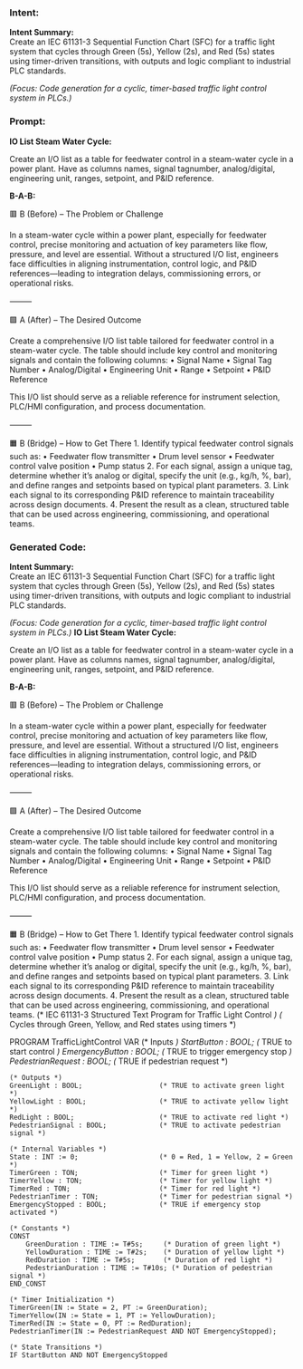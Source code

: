 ### Intent:
**Intent Summary:**  
Create an IEC 61131-3 Sequential Function Chart (SFC) for a traffic light system that cycles through Green (5s), Yellow (2s), and Red (5s) states using timer-driven transitions, with outputs and logic compliant to industrial PLC standards.  

*(Focus: Code generation for a cyclic, timer-based traffic light control system in PLCs.)*

### Prompt:
**IO List Steam Water Cycle:**

Create an I/O list as a table for feedwater control in a steam-water cycle in a power plant. Have as columns names, signal tagnumber, analog/digital, engineering unit, ranges, setpoint, and P&ID reference.

**B-A-B:**

🟥 B (Before) – The Problem or Challenge

In a steam-water cycle within a power plant, especially for feedwater control, precise monitoring and actuation of key parameters like flow, pressure, and level are essential. Without a structured I/O list, engineers face difficulties in aligning instrumentation, control logic, and P&ID references—leading to integration delays, commissioning errors, or operational risks.

⸻

🟩 A (After) – The Desired Outcome

Create a comprehensive I/O list table tailored for feedwater control in a steam-water cycle. The table should include key control and monitoring signals and contain the following columns:
	•	Signal Name
	•	Signal Tag Number
	•	Analog/Digital
	•	Engineering Unit
	•	Range
	•	Setpoint
	•	P&ID Reference

This I/O list should serve as a reliable reference for instrument selection, PLC/HMI configuration, and process documentation.

⸻

🟧 B (Bridge) – How to Get There
	1.	Identify typical feedwater control signals such as:
	•	Feedwater flow transmitter
	•	Drum level sensor
	•	Feedwater control valve position
	•	Pump status
	2.	For each signal, assign a unique tag, determine whether it’s analog or digital, specify the unit (e.g., kg/h, %, bar), and define ranges and setpoints based on typical plant parameters.
	3.	Link each signal to its corresponding P&ID reference to maintain traceability across design documents.
	4.	Present the result as a clean, structured table that can be used across engineering, commissioning, and operational teams.

### Generated Code:
**Intent Summary:**  
Create an IEC 61131-3 Sequential Function Chart (SFC) for a traffic light system that cycles through Green (5s), Yellow (2s), and Red (5s) states using timer-driven transitions, with outputs and logic compliant to industrial PLC standards.  

*(Focus: Code generation for a cyclic, timer-based traffic light control system in PLCs.)*
**IO List Steam Water Cycle:**

Create an I/O list as a table for feedwater control in a steam-water cycle in a power plant. Have as columns names, signal tagnumber, analog/digital, engineering unit, ranges, setpoint, and P&ID reference.

**B-A-B:**

🟥 B (Before) – The Problem or Challenge

In a steam-water cycle within a power plant, especially for feedwater control, precise monitoring and actuation of key parameters like flow, pressure, and level are essential. Without a structured I/O list, engineers face difficulties in aligning instrumentation, control logic, and P&ID references—leading to integration delays, commissioning errors, or operational risks.

⸻

🟩 A (After) – The Desired Outcome

Create a comprehensive I/O list table tailored for feedwater control in a steam-water cycle. The table should include key control and monitoring signals and contain the following columns:
	•	Signal Name
	•	Signal Tag Number
	•	Analog/Digital
	•	Engineering Unit
	•	Range
	•	Setpoint
	•	P&ID Reference

This I/O list should serve as a reliable reference for instrument selection, PLC/HMI configuration, and process documentation.

⸻

🟧 B (Bridge) – How to Get There
	1.	Identify typical feedwater control signals such as:
	•	Feedwater flow transmitter
	•	Drum level sensor
	•	Feedwater control valve position
	•	Pump status
	2.	For each signal, assign a unique tag, determine whether it’s analog or digital, specify the unit (e.g., kg/h, %, bar), and define ranges and setpoints based on typical plant parameters.
	3.	Link each signal to its corresponding P&ID reference to maintain traceability across design documents.
	4.	Present the result as a clean, structured table that can be used across engineering, commissioning, and operational teams.
(* IEC 61131-3 Structured Text Program for Traffic Light Control *)
(* Cycles through Green, Yellow, and Red states using timers *)

PROGRAM TrafficLightControl
VAR
    (* Inputs *)
    StartButton : BOOL;                  (* TRUE to start control *)
    EmergencyButton : BOOL;              (* TRUE to trigger emergency stop *)
    PedestrianRequest : BOOL;            (* TRUE if pedestrian request *)

    (* Outputs *)
    GreenLight : BOOL;                   (* TRUE to activate green light *)
    YellowLight : BOOL;                  (* TRUE to activate yellow light *)
    RedLight : BOOL;                     (* TRUE to activate red light *)
    PedestrianSignal : BOOL;             (* TRUE to activate pedestrian signal *)

    (* Internal Variables *)
    State : INT := 0;                    (* 0 = Red, 1 = Yellow, 2 = Green *)
    TimerGreen : TON;                    (* Timer for green light *)
    TimerYellow : TON;                   (* Timer for yellow light *)
    TimerRed : TON;                      (* Timer for red light *)
    PedestrianTimer : TON;               (* Timer for pedestrian signal *)
    EmergencyStopped : BOOL;             (* TRUE if emergency stop activated *)

    (* Constants *)
    CONST
        GreenDuration : TIME := T#5s;     (* Duration of green light *)
        YellowDuration : TIME := T#2s;    (* Duration of yellow light *)
        RedDuration : TIME := T#5s;       (* Duration of red light *)
        PedestrianDuration : TIME := T#10s; (* Duration of pedestrian signal *)
    END_CONST

    (* Timer Initialization *)
    TimerGreen(IN := State = 2, PT := GreenDuration);
    TimerYellow(IN := State = 1, PT := YellowDuration);
    TimerRed(IN := State = 0, PT := RedDuration);
    PedestrianTimer(IN := PedestrianRequest AND NOT EmergencyStopped);

    (* State Transitions *)
    IF StartButton AND NOT EmergencyStopped
